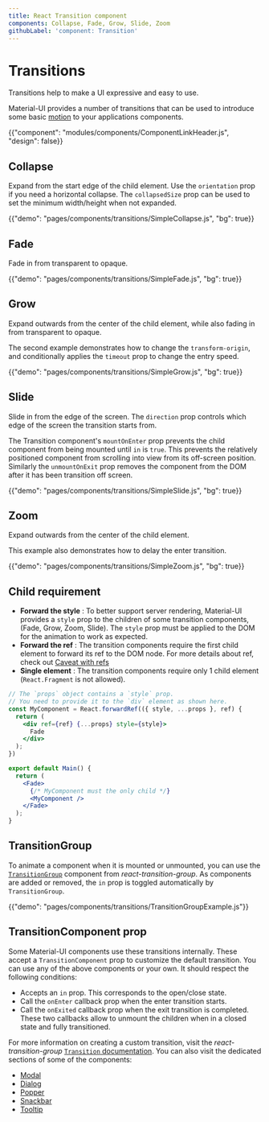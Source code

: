 ```yaml
---
title: React Transition component
components: Collapse, Fade, Grow, Slide, Zoom
githubLabel: 'component: Transition'
---
```


# Transitions

<p class="description">Transitions help to make a UI expressive and easy to use.</p>

Material-UI provides a number of transitions that can be used to introduce some basic
[motion](https://material.io/design/motion/)
to your applications components.

{{"component": "modules/components/ComponentLinkHeader.js", "design": false}}

## Collapse

Expand from the start edge of the child element.
Use the `orientation` prop if you need a horizontal collapse.
The `collapsedSize` prop can be used to set the minimum width/height when not expanded.

{{"demo": "pages/components/transitions/SimpleCollapse.js", "bg": true}}

## Fade

Fade in from transparent to opaque.

{{"demo": "pages/components/transitions/SimpleFade.js", "bg": true}}

## Grow

Expand outwards from the center of the child element, while also fading in
from transparent to opaque.

The second example demonstrates how to change the `transform-origin`, and conditionally applies
the `timeout` prop to change the entry speed.

{{"demo": "pages/components/transitions/SimpleGrow.js", "bg": true}}

## Slide

Slide in from the edge of the screen.
The `direction` prop controls which edge of the screen the transition starts from.

The Transition component's `mountOnEnter` prop prevents the child component from being mounted
until `in` is `true`. This prevents the relatively positioned component from scrolling into view
from its off-screen position. Similarly the `unmountOnExit` prop removes the component
from the DOM after it has been transition off screen.

{{"demo": "pages/components/transitions/SimpleSlide.js", "bg": true}}

## Zoom

Expand outwards from the center of the child element.

This example also demonstrates how to delay the enter transition.

{{"demo": "pages/components/transitions/SimpleZoom.js", "bg": true}}

## Child requirement

- **Forward the style** : To better support server rendering, Material-UI provides a `style` prop to the children of some transition components, (Fade, Grow, Zoom, Slide). The `style` prop must be applied to the DOM for the animation to work as expected.
- **Forward the ref** : The transition components require the first child element to forward its ref to the DOM node. For more details about ref, check out [Caveat with refs](/guides/composition/#caveat-with-refs)
- **Single element** : The transition components require only 1 child element (`React.Fragment` is not allowed).

```jsx
// The `props` object contains a `style` prop.
// You need to provide it to the `div` element as shown here.
const MyComponent = React.forwardRef(({ style, ...props }, ref) {
  return (
    <div ref={ref} {...props} style={style}>
      Fade
    </div>
  );
})

export default Main() {
  return (
    <Fade>
      {/* MyComponent must the only child */}
      <MyComponent />
    </Fade>
  );
}
```

## TransitionGroup

To animate a component when it is mounted or unmounted, you can use the [`TransitionGroup`](https://reactcommunity.org/react-transition-group/transition-group) component from _react-transition-group_.
As components are added or removed, the `in` prop is toggled automatically by `TransitionGroup`.

{{"demo": "pages/components/transitions/TransitionGroupExample.js"}}

## TransitionComponent prop

Some Material-UI components use these transitions internally. These accept a `TransitionComponent` prop to customize the default transition.
You can use any of the above components or your own.
It should respect the following conditions:

- Accepts an `in` prop. This corresponds to the open/close state.
- Call the `onEnter` callback prop when the enter transition starts.
- Call the `onExited` callback prop when the exit transition is completed.
  These two callbacks allow to unmount the children when in a closed state and fully transitioned.

For more information on creating a custom transition, visit the _react-transition-group_ [`Transition` documentation](http://reactcommunity.org/react-transition-group/transition).
You can also visit the dedicated sections of some of the components:

- [Modal](/components/modal/#transitions)
- [Dialog](/components/dialogs/#transitions)
- [Popper](/components/popper/#transitions)
- [Snackbar](/components/snackbars/#transitions)
- [Tooltip](/components/tooltips/#transitions)
